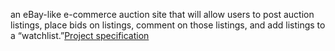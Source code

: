 an eBay-like e-commerce auction site that will allow users to post auction listings, place bids on listings, comment on those listings, and add listings to a “watchlist.”[Project specification](https://cs50.harvard.edu/web/2020/projects/2/commerce/)
